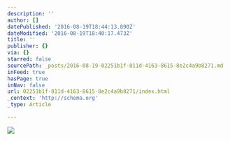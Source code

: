 ```yaml
---
description: ''
author: []
datePublished: '2016-08-19T18:44:13.890Z'
dateModified: '2016-08-19T18:40:17.473Z'
title: ''
publisher: {}
via: {}
starred: false
sourcePath: _posts/2016-08-19-02251b1f-811d-4163-8615-8e2c4a9b8271.md
inFeed: true
hasPage: true
inNav: false
url: 02251b1f-811d-4163-8615-8e2c4a9b8271/index.html
_context: 'http://schema.org'
_type: Article

---
```

![](https://the-grid-user-content.s3-us-west-2.amazonaws.com/09d3d60e-0557-4ae9-bd9f-57f61bfa5f42.jpg)